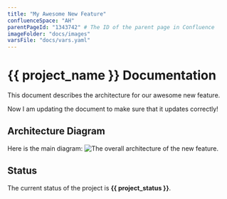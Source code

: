 ```yaml
---
title: "My Awesome New Feature"
confluenceSpace: "AH"
parentPageId: "1343742" # The ID of the parent page in Confluence
imageFolder: "docs/images"
varsFile: "docs/vars.yaml"
---
```


# {{ project_name }} Documentation

This document describes the architecture for our awesome new feature.

Now I am updating the document to make sure that it updates correctly!

## Architecture Diagram

Here is the main diagram:
![The overall architecture of the new feature.](./architecture_diagram.webp)

## Status
The current status of the project is **{{ project_status }}**.